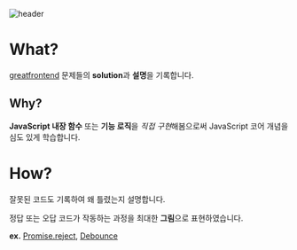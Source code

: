 ![header](https://capsule-render.vercel.app/api?type=waving&color=bab5fd&height=300&section=header&text=Great%20Frontend&fontSize=90&animation=fadeIn&fontAlignY=38&desc=The%20great%20way%20to%20prepare%20for%20front%20end%20interviews&descAlignY=51&descAlign=62)

# What?

[greatfrontend](https://www.greatfrontend.com/) 문제들의 **solution**과 **설명**을 기록합니다.

## Why?

**JavaScript 내장 함수** 또는 **기능 로직**을 *직접 구현*해봄으로써 JavaScript 코어 개념을 심도 있게 학습합니다.

# How?

잘못된 코드도 기록하여 왜 틀렸는지 설명합니다.

정답 또는 오답 코드가 작동하는 과정을 최대한 **그림**으로 표현하였습니다. 

**ex.** [Promise.reject](https://github.com/gpgun0/greatfrontend-practice/tree/main/Promise.reject), [Debounce](https://github.com/gpgun0/greatfrontend-practice/tree/main/Debounce)

